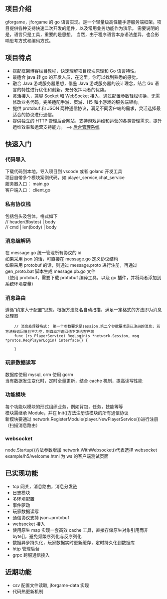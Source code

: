 ## 项目介绍　　

gforgame，jforgame 的 go 语言实现。是一个轻量级高性能手游服务端框架。项目提供各种支持快速二次开发的组件，以及常用业务功能作为演示。
需要说明的是，语言只是工具，重要的是思想。 当然，由于程序语言本身语法差异，也会影响思考方式和编码方式。

## 项目特点

- 搭配框架博客栏目教程，快速理解项目模块原理和 Go 语言特性。
- 最适合 java 转 go 的开发人员，在这里，你可以找到熟悉的感觉。
- 融合 Java 游戏服务器思想，借鉴 Java 游戏服务器的设计理念，结合 Go 语言的特性进行优化和创新，充分发挥两者的优势。
- 灵活接入，兼容 Socket 和 WebSocket 接入，通过配置参数轻松切换，无需修改业务代码，完美适配手游、页游、H5 和小游戏的服务端架构。
- 提供 protobuf 和 JSON 两种通信协议，满足不同客户端的需求，灵活选择最适合的协议进行通信。
- 提供独立的 HTTP 管理后台网站，支持游戏运维和运营的各类管理需求，提升运维效率和运营支持能力。 --> [后台管理系统](https://github.com/kingston-csj/gamekeeper)

## 快速入门

### 代码导入

下载代码到本地，导入项目到 vscode 或者 goland 开发工具  
项目自带多个模块案例代码，如 player_service,chat_service  
服务器入口： main.go  
客户端入口： client.go

### 私有协议栈

包括包头及包体，格式如下  
// header(8bytes) | body  
// cmd | len(body) | body

### 消息编解码

在 message.go 统一管理所有协议的 id  
如果采用 json 的话，可直接在 message.go 定义协议结构  
如果采用 protobuf 的话，则通过 message.proto 进行注册，再通过 gen_proto.bat 脚本生成 message.pb.go 文件  
（使用 protobuf，需要下载 protobuf 编译工具，以及 go 插件，并将两者添加到系统环境变量）

### 消息路由

遵循“约定大于配置”思想，根据方法签名自动扫描，满足一定格式的方法即为消息处理器

```golang
    // 消息处理器格式： 第一个参数要求是session,第二个参数要求是已注册的消息; 若方法有返回值且不为空，则自动将返回值下发给客户端
    func (rs PlayerService) ReqLogin(s *network.Session, msg *protos.ReqPlayerLogin) interface{} {

    }
```

### 玩家数据读写

数据库使用 mysql, orm 使用 gorm  
当有数据发生变化时，定时全量更新，结合 cache 机制，提高读写性能

### 功能模块

每个功能以模块的形式组织业务，例如背包，任务，技能等等  
模块需继承 Module，并在 Init()方法注册该模块的所有通信协议  
新模块要通过 network.RegisterModule(player.NewPlayerService())进行注册（扫描消息路由）

### websocket

node.Startup()方法参数增加 network.WithWebsocket()代表选择 websocket  
example/h5/welcome.html 为 ws 的客户端测试页面

## 已实现功能

- tcp 网关，消息路由，消息分发链
- 日志模块
- 多环境配置
- 事件驱动
- 玩家数据读写
- 通信协议支持 json+protobuf
- websocket 接入
- 使用原生 map 实现一套高效 cache 工具，直接存储原生对象引用而非 byte[]，避免频繁序列化与反序列化
- 数据异步持久化，玩家数据实时更新缓存，定时持久化到数据库
- http 管理后台
- grpc 跨服通信接入

## 近期功能

- csv 配置文件读取, jforgame-data 实现
- 代码热更新机制
